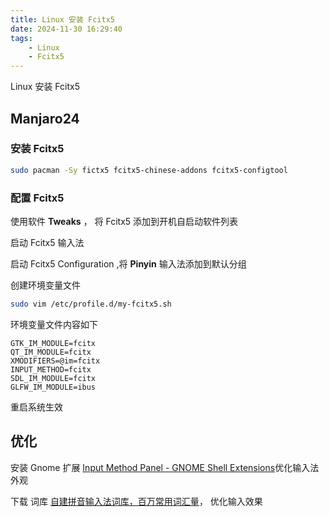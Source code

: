 ```yaml
---
title: Linux 安装 Fcitx5
date: 2024-11-30 16:29:40
tags:
	- Linux
	- Fcitx5
---
```


Linux 安装 Fcitx5

<!-- more -->

## Manjaro24

### 安装 Fcitx5

```bash
sudo pacman -Sy fictx5 fcitx5-chinese-addons fcitx5-configtool
```

### 配置 Fcitx5

使用软件 **Tweaks** ， 将 Fcitx5 添加到开机自启动软件列表

启动 Fcitx5 输入法

启动 Fcitx5 Configuration ,将 **Pinyin** 输入法添加到默认分组

创建环境变量文件

```bash
sudo vim /etc/profile.d/my-fcitx5.sh
```

环境变量文件内容如下

```
GTK_IM_MODULE=fcitx
QT_IM_MODULE=fcitx
XMODIFIERS=@im=fcitx
INPUT_METHOD=fcitx
SDL_IM_MODULE=fcitx
GLFW_IM_MODULE=ibus
```

重启系统生效

## 优化

安装 Gnome 扩展 [Input Method Panel - GNOME Shell Extensions](https://extensions.gnome.org/extension/261/kimpanel/)优化输入法外观

下载 词库 [自建拼音输入法词库，百万常用词汇量](https://github.com/wuhgit/CustomPinyinDictionary)， 优化输入效果
